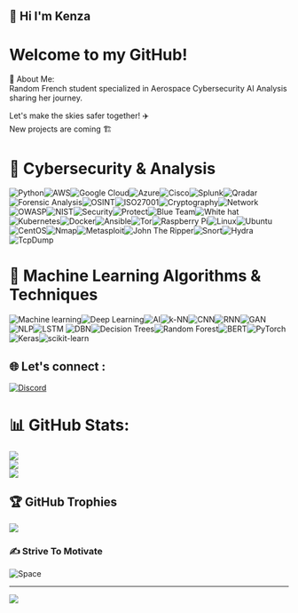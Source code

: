 ## 💫 Hi I'm Kenza 
# Welcome to my GitHub!<br> 
🚀 About Me:<br> Random French student specialized in Aerospace Cybersecurity AI Analysis sharing her journey.

Let's make the skies safer together! ✈️<br>
New projects are coming 🏗️ <br> 

# 👾 Cybersecurity & Analysis
![Python](https://img.shields.io/badge/Python-%23000000?style=plastic&logo=python&logoColor=white&labelColor=ff0000)![AWS](https://img.shields.io/badge/AWS-%23000000?style=plastic&logo=amazon-aws&logoColor=white&labelColor=ff0000)![Google Cloud](https://img.shields.io/badge/Google_Cloud-%23000000?style=plastic&logo=google-cloud&logoColor=white&labelColor=ff8c00)![Azure](https://img.shields.io/badge/Azure-%23000000?style=plastic&logo=microsoft-azure&logoColor=white&labelColor=ffff00)![Cisco](https://img.shields.io/badge/Cisco-%23000000?style=plastic&logo=cisco&logoColor=white&labelColor=00ff00)![Splunk](https://img.shields.io/badge/Splunk-%23000000?style=plastic&logo=splunk&logoColor=white&labelColor=00ffff)![Qradar](https://img.shields.io/badge/Qradar-%23000000?style=plastic&logoColor=white&labelColor=0000ff)![Forensic Analysis](https://img.shields.io/badge/Forensic_Analysis-%23000000?style=plastic&logoColor=white&labelColor=ff8c00)![OSINT](https://img.shields.io/badge/OSINT-%23000000?style=plastic&logoColor=black&labelColor=ffff00)![ISO27001](https://img.shields.io/badge/ISO27001-%23000000?style=plastic&logoColor=white&labelColor=00ff00)![Cryptography](https://img.shields.io/badge/Cryptography-%23000000?style=plastic&logoColor=black&labelColor=00ffff)![Network](https://img.shields.io/badge/Network-%23000000?style=plastic&logoColor=white&labelColor=0000ff)![OWASP](https://img.shields.io/badge/OWASP-%23000000?style=plastic&logoColor=white&labelColor=8000ff)![NIST](https://img.shields.io/badge/NIST-%23000000?style=plastic&logoColor=black&labelColor=ff00ff)![Security](https://img.shields.io/badge/Security-%23000000?style=plastic&logoColor=white&labelColor=ff0000)![Protect](https://img.shields.io/badge/Protect-%23000000?style=plastic&logoColor=black&labelColor=ff8c00)![Blue Team](https://img.shields.io/badge/Blue_Team-%23000000?style=plastic&logoColor=white&labelColor=00ff00)![White hat](https://img.shields.io/badge/White_hat-%23000000?style=plastic&logoColor=white&labelColor=0000ff)![Kubernetes](https://img.shields.io/badge/Kubernetes-%23000000?style=plastic&logo=kubernetes&logoColor=white&labelColor=ff0000)![Docker](https://img.shields.io/badge/Docker-%23000000?style=plastic&logo=docker&logoColor=white&labelColor=ff8c00)![Ansible](https://img.shields.io/badge/Ansible-%23000000?style=plastic&logo=ansible&logoColor=white&labelColor=ffff00)![Tor](https://img.shields.io/badge/Tor-%23000000?style=plastic&logo=tor-project&logoColor=white&labelColor=00ff00)![Raspberry Pi](https://img.shields.io/badge/Raspberry_Pi-%23000000?style=plastic&logo=Raspberry-Pi&logoColor=white&labelColor=ffff00)![Linux](https://img.shields.io/badge/Linux-%23000000?style=plastic&logo=linux&logoColor=white&labelColor=ff0000)![Ubuntu](https://img.shields.io/badge/Ubuntu-%23000000?style=plastic&logo=ubuntu&logoColor=white&labelColor=ff8c00)![CentOS](https://img.shields.io/badge/CentOS-%23000000?style=plastic&logo=centos&logoColor=white&labelColor=ffff00)![Nmap](https://img.shields.io/badge/Nmap-%23000000?style=plastic&logo=nmap&logoColor=white&labelColor=00ff00)![Metasploit](https://img.shields.io/badge/Metasploit-%23000000?style=plastic&logo=metasploit&logoColor=white&labelColor=00ffff)![John The Ripper](https://img.shields.io/badge/John_The_Ripper-%23000000?style=plastic&logoColor=white&labelColor=0000ff)![Snort](https://img.shields.io/badge/Snort-%23000000?style=plastic&logoColor=white&labelColor=8000ff)![Hydra](https://img.shields.io/badge/Hydra-%23000000?style=plastic&logoColor=black&labelColor=ff00ff)![TcpDump](https://img.shields.io/badge/TcpDump-%23000000?style=plastic&logo=tcpdump&logoColor=white&labelColor=ff0000)


# 🤖 Machine Learning Algorithms & Techniques
![Machine learning](https://img.shields.io/badge/Machine_learning-%23000000?style=plastic&logoColor=white&labelColor=ff0000)![Deep Learning](https://img.shields.io/badge/Deep_Learning-%23000000?style=plastic&logoColor=white&labelColor=ff8c00)![AI](https://img.shields.io/badge/AI-%23000000?style=plastic&logoColor=black&labelColor=ffff00)![k-NN](https://img.shields.io/badge/k--NN-%23000000?style=plastic&logoColor=white&labelColor=00ff00)![CNN](https://img.shields.io/badge/CNN-%23000000?style=plastic&logoColor=black&labelColor=00ffff)![RNN](https://img.shields.io/badge/RNN-%23000000?style=plastic&logoColor=white&labelColor=0000ff)![GAN](https://img.shields.io/badge/GAN-%23000000?style=plastic&logoColor=white&labelColor=8000ff)![NLP](https://img.shields.io/badge/NLP-%23000000?style=plastic&logoColor=black&labelColor=ff00ff)![LSTM](https://img.shields.io/badge/LSTM-%23000000?style=plastic&logoColor=white&labelColor=ff0000)
![DBN](https://img.shields.io/badge/DBN-%23000000?style=plastic&logoColor=black&labelColor=ff8c00)![Decision Trees](https://img.shields.io/badge/Decision_Trees-%23000000?style=plastic&logoColor=white&labelColor=ffff00)![Random Forest](https://img.shields.io/badge/Random_Forest-%23000000?style=plastic&logoColor=white&labelColor=00ff00)![BERT](https://img.shields.io/badge/BERT-%23000000?style=plastic&logoColor=black&labelColor=00ffff)![PyTorch](https://img.shields.io/badge/PyTorch-%23000000?style=plastic&logo=PyTorch&logoColor=white&labelColor=ff0000)![Keras](https://img.shields.io/badge/Keras-%23000000?style=plastic&logo=Keras&logoColor=white&labelColor=ff8c00)![scikit-learn](https://img.shields.io/badge/scikit--learn-%23000000?style=plastic&logoColor=white&labelColor=8000ff)


## 🌐 Let's connect :
[![Discord](https://img.shields.io/badge/Discord-%237289DA.svg?logo=discord&logoColor=white)](https://discordapp.com/users/kzax01) 


# 📊 GitHub Stats:
![](https://github-readme-stats.vercel.app/api?username=Kzax01&theme=dark&hide_border=false&include_all_commits=false&count_private=false)<br/>
![](https://github-readme-streak-stats.herokuapp.com/?user=Kzax01&theme=dark&hide_border=false)<br/>
![](https://github-readme-stats.vercel.app/api/top-langs/?username=Kzax01&theme=dark&hide_border=false&include_all_commits=false&count_private=false&layout=compact)

## 🏆 GitHub Trophies
![](https://github-profile-trophy.vercel.app/?username=Kzax01&theme=discord&no-frame=false&no-bg=true&margin-w=4)

### ✍️ Strive To Motivate
![Space](https://quotefancy.com/media/wallpaper/3840x2160/3723-Carl-Sagan-Quote-Across-the-sea-of-space-the-stars-are-other-suns.jpg)

---
[![](https://visitcount.itsvg.in/api?id=Kzax01&icon=6&color=5)](https://visitcount.itsvg.in)











